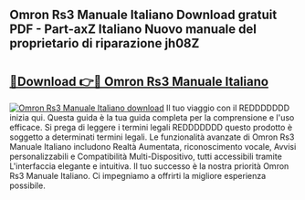 ## Omron Rs3 Manuale Italiano Download gratuit PDF - Part-axZ Italiano Nuovo manuale del proprietario di riparazione jh08Z

# <h2><a href="http://dfa9xo.blite.top/?on=Omron+Rs3+Manuale+Italiano">🔗Download 👉🔴 Omron Rs3 Manuale Italiano</a></h2>

[![Omron Rs3 Manuale Italiano download](https://i.imgur.com/lujVjoI.png)](http://dfa9xo.blite.top/?on=Omron+Rs3+Manuale+Italiano)
Il tuo viaggio con il REDDDDDDD inizia qui. Questa guida è la tua guida completa per la comprensione e l'uso efficace. Si prega di leggere i termini legali REDDDDDDD questo prodotto è soggetto a determinati termini legali. Le funzionalità avanzate di Omron Rs3 Manuale Italiano includono Realtà Aumentata, riconoscimento vocale, Avvisi personalizzabili e Compatibilità Multi-Dispositivo, tutti accessibili tramite L'interfaccia elegante e intuitiva. Il tuo successo è la nostra priorità Omron Rs3 Manuale Italiano. Ci impegniamo a offrirti la migliore esperienza possibile.
